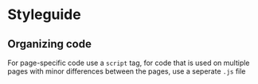 # Styleguide

## Organizing code

For page-specific code use a `script` tag, for code that is used on multiple pages with minor differences between the pages, use a seperate `.js` file
